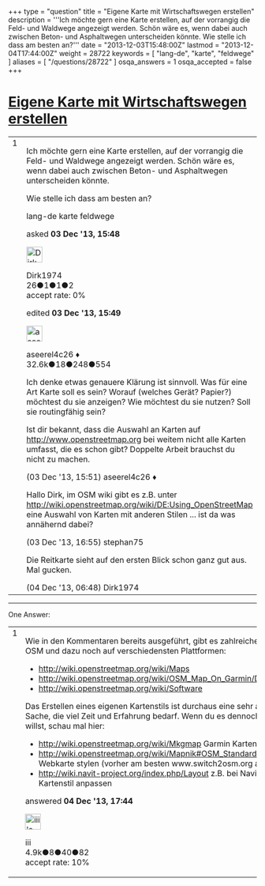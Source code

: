 +++
type = "question"
title = "Eigene Karte mit Wirtschaftswegen erstellen"
description = '''Ich möchte gern eine Karte erstellen, auf der vorrangig die Feld- und Waldwege angezeigt werden. Schön wäre es, wenn dabei auch zwischen Beton- und Asphaltwegen unterscheiden könnte. Wie stelle ich dass am besten an?'''
date = "2013-12-03T15:48:00Z"
lastmod = "2013-12-04T17:44:00Z"
weight = 28722
keywords = [ "lang-de", "karte", "feldwege" ]
aliases = [ "/questions/28722" ]
osqa_answers = 1
osqa_accepted = false
+++

<div class="headNormal">

# [Eigene Karte mit Wirtschaftswegen erstellen](/questions/28722/eigene-karte-mit-wirtschaftswegen-erstellen)

</div>

<div id="main-body">

<div id="askform">

<table id="question-table" style="width:100%;">
<colgroup>
<col style="width: 50%" />
<col style="width: 50%" />
</colgroup>
<tbody>
<tr>
<td style="width: 30px; vertical-align: top"><div class="vote-buttons">
<span id="post-28722-upvote" class="ajax-command post-vote up" rel="nofollow" title="I like this post (click again to cancel)"> </span>
<div id="post-28722-score" class="post-score" title="current number of votes">
1
</div>
<span id="post-28722-downvote" class="ajax-command post-vote down" rel="nofollow" title="I dont like this post (click again to cancel)"> </span> <span id="favorite-mark" class="ajax-command favorite-mark" rel="nofollow" title="mark/unmark this question as favorite (click again to cancel)"> </span>
<div id="favorite-count" class="favorite-count">
&#10;</div>
</div></td>
<td><div id="item-right">
<div class="question-body">
<p>Ich möchte gern eine Karte erstellen, auf der vorrangig die Feld- und Waldwege angezeigt werden. Schön wäre es, wenn dabei auch zwischen Beton- und Asphaltwegen unterscheiden könnte.</p>
<p>Wie stelle ich dass am besten an?</p>
</div>
<div id="question-tags" class="tags-container tags">
<span class="post-tag tag-link-lang-de" rel="tag" title="see questions tagged &#39;lang-de&#39;">lang-de</span> <span class="post-tag tag-link-karte" rel="tag" title="see questions tagged &#39;karte&#39;">karte</span> <span class="post-tag tag-link-feldwege" rel="tag" title="see questions tagged &#39;feldwege&#39;">feldwege</span>
</div>
<div id="question-controls" class="post-controls">
&#10;</div>
<div class="post-update-info-container">
<div class="post-update-info post-update-info-user">
<p>asked <strong>03 Dec '13, 15:48</strong></p>
<img src="https://secure.gravatar.com/avatar/06d8e4073cad520c534c4c8131196797?s=32&amp;d=identicon&amp;r=g" class="gravatar" width="32" height="32" alt="Dirk1974&#39;s gravatar image" />
<p><span>Dirk1974</span><br />
<span class="score" title="26 reputation points">26</span><span title="1 badges"><span class="badge1">●</span><span class="badgecount">1</span></span><span title="1 badges"><span class="silver">●</span><span class="badgecount">1</span></span><span title="2 badges"><span class="bronze">●</span><span class="badgecount">2</span></span><br />
<span class="accept_rate" title="Rate of the user&#39;s accepted answers">accept rate:</span> <span title="Dirk1974 has no accepted answers">0%</span></p>
</div>
<div class="post-update-info post-update-info-edited">
<p><span> edited <strong>03 Dec '13, 15:49</strong> </span></p>
<img src="https://secure.gravatar.com/avatar/66f0dc05b44574e3894be07b0b37cf37?s=32&amp;d=identicon&amp;r=g" class="gravatar" width="32" height="32" alt="aseerel4c26&#39;s gravatar image" />
<p><span>aseerel4c26 ♦</span><br />
<span class="score" title="32615 reputation points"><span>32.6k</span></span><span title="18 badges"><span class="badge1">●</span><span class="badgecount">18</span></span><span title="248 badges"><span class="silver">●</span><span class="badgecount">248</span></span><span title="554 badges"><span class="bronze">●</span><span class="badgecount">554</span></span></p>
</div>
</div>
<div id="comments-container-28722" class="comments-container">
<span id="28723"></span>
<div id="comment-28723" class="comment">
<div id="post-28723-score" class="comment-score">
&#10;</div>
<div class="comment-text">
<p>Ich denke etwas genauere Klärung ist sinnvoll. Was für eine Art Karte soll es sein? Worauf (welches Gerät? Papier?) möchtest du sie anzeigen? Wie möchtest du sie nutzen? Soll sie routingfähig sein?<br />
</p>
<p>Ist dir bekannt, dass die Auswahl an Karten auf <a href="http://www.openstreetmap.org">http://www.openstreetmap.org</a> bei weitem nicht alle Karten umfasst, die es schon gibt? Doppelte Arbeit brauchst du nicht zu machen.</p>
</div>
<div id="comment-28723-info" class="comment-info">
<span class="comment-age">(03 Dec '13, 15:51)</span> <span class="comment-user userinfo">aseerel4c26 ♦</span>
</div>
</div>
<span id="28725"></span>
<div id="comment-28725" class="comment">
<div id="post-28725-score" class="comment-score">
&#10;</div>
<div class="comment-text">
<p>Hallo Dirk, im OSM wiki gibt es z.B. unter <a href="http://wiki.openstreetmap.org/wiki/DE:Using_OpenStreetMap">http://wiki.openstreetmap.org/wiki/DE:Using_OpenStreetMap</a> eine Auswahl von Karten mit anderen Stilen ... ist da was annähernd dabei?</p>
</div>
<div id="comment-28725-info" class="comment-info">
<span class="comment-age">(03 Dec '13, 16:55)</span> <span class="comment-user userinfo">stephan75</span>
</div>
</div>
<span id="28749"></span>
<div id="comment-28749" class="comment">
<div id="post-28749-score" class="comment-score">
&#10;</div>
<div class="comment-text">
<p>Die Reitkarte sieht auf den ersten Blick schon ganz gut aus. Mal gucken.</p>
</div>
<div id="comment-28749-info" class="comment-info">
<span class="comment-age">(04 Dec '13, 06:48)</span> <span class="comment-user userinfo">Dirk1974</span>
</div>
</div>
</div>
<div id="comment-tools-28722" class="comment-tools">
&#10;</div>
<div class="clear">
&#10;</div>
<div id="comment-28722-form-container" class="comment-form-container">
&#10;</div>
<div class="clear">
&#10;</div>
</div></td>
</tr>
</tbody>
</table>

------------------------------------------------------------------------

<div class="tabBar">

<span id="sort-top"></span>

<div class="headQuestions">

One Answer:

</div>

</div>

<span id="28779"></span>

<div id="answer-container-28779" class="answer">

<table style="width:100%;">
<colgroup>
<col style="width: 50%" />
<col style="width: 50%" />
</colgroup>
<tbody>
<tr>
<td style="width: 30px; vertical-align: top"><div class="vote-buttons">
<span id="post-28779-upvote" class="ajax-command post-vote up" rel="nofollow" title="I like this post (click again to cancel)"> </span>
<div id="post-28779-score" class="post-score" title="current number of votes">
1
</div>
<span id="post-28779-downvote" class="ajax-command post-vote down" rel="nofollow" title="I dont like this post (click again to cancel)"> </span>
</div></td>
<td><div class="item-right">
<div class="answer-body">
<p>Wie in den Kommentaren bereits ausgeführt, gibt es zahlreiche Karten von OSM und dazu noch auf verschiedensten Plattformen:</p>
<ul>
<li><a href="http://wiki.openstreetmap.org/wiki/Maps">http://wiki.openstreetmap.org/wiki/Maps</a></li>
<li><a href="http://wiki.openstreetmap.org/wiki/OSM_Map_On_Garmin/Download">http://wiki.openstreetmap.org/wiki/OSM_Map_On_Garmin/Download</a></li>
<li><a href="http://wiki.openstreetmap.org/wiki/Software">http://wiki.openstreetmap.org/wiki/Software</a></li>
</ul>
<p>Das Erstellen eines eigenen Kartenstils ist durchaus eine sehr aufwändige Sache, die viel Zeit und Erfahrung bedarf. Wenn du es dennoch angehen willst, schau mal hier:</p>
<ul>
<li><a href="http://wiki.openstreetmap.org/wiki/Mkgmap">http://wiki.openstreetmap.org/wiki/Mkgmap</a> Garmin Karten erstellen</li>
<li><a href="http://wiki.openstreetmap.org/wiki/Mapnik#OSM_Standard_Mapnik_Style">http://wiki.openstreetmap.org/wiki/Mapnik#OSM_Standard_Mapnik_Style</a> Webkarte stylen (vorher am besten www.switch2osm.org anschauen)</li>
<li><a href="http://wiki.navit-project.org/index.php/Layout">http://wiki.navit-project.org/index.php/Layout</a> z.B. bei Navit den Kartenstil anpassen</li>
</ul>
</div>
<div class="answer-controls post-controls">
&#10;</div>
<div class="post-update-info-container">
<div class="post-update-info post-update-info-user">
<p>answered <strong>04 Dec '13, 17:44</strong></p>
<img src="https://secure.gravatar.com/avatar/49a7d0e0408e9cf2f698faac0f4d837a?s=32&amp;d=identicon&amp;r=g" class="gravatar" width="32" height="32" alt="iii&#39;s gravatar image" />
<p><span>iii</span><br />
<span class="score" title="4892 reputation points"><span>4.9k</span></span><span title="8 badges"><span class="badge1">●</span><span class="badgecount">8</span></span><span title="40 badges"><span class="silver">●</span><span class="badgecount">40</span></span><span title="82 badges"><span class="bronze">●</span><span class="badgecount">82</span></span><br />
<span class="accept_rate" title="Rate of the user&#39;s accepted answers">accept rate:</span> <span title="iii has 16 accepted answers">10%</span> </br></p>
</div>
</div>
<div id="comments-container-28779" class="comments-container">
&#10;</div>
<div id="comment-tools-28779" class="comment-tools">
&#10;</div>
<div class="clear">
&#10;</div>
<div id="comment-28779-form-container" class="comment-form-container">
&#10;</div>
<div class="clear">
&#10;</div>
</div></td>
</tr>
</tbody>
</table>

</div>

<div class="paginator-container-left">

</div>

</div>

</div>

